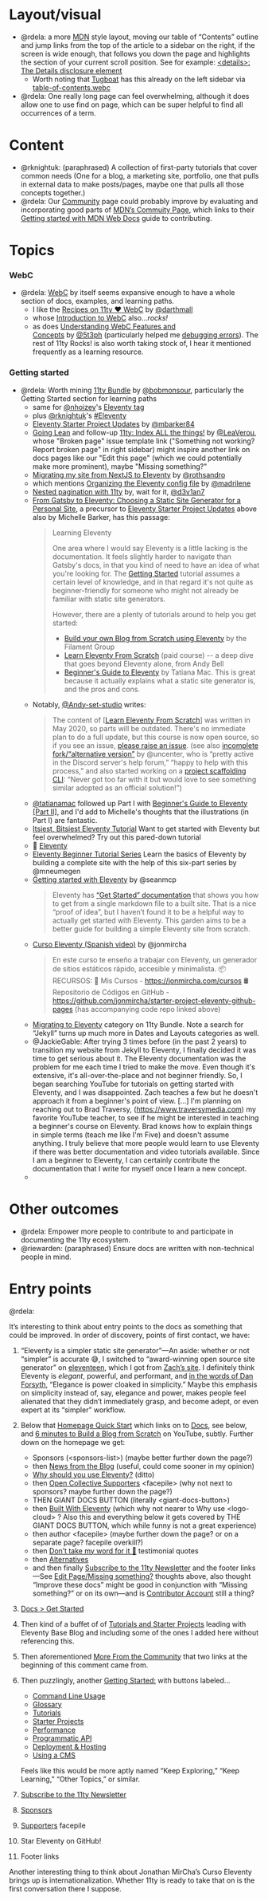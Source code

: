 # Layout/visual

- @rdela: a more [MDN](https://developer.mozilla.org/) style layout, moving our table of “Contents” outline and jump links from the top of the article to a sidebar on the right, if the screen is wide enough, that follows you down the page and highlights the section of your current scroll position. See for example: [&lt;details&gt;: The Details disclosure element](https://developer.mozilla.org/en-US/docs/Web/HTML/Element/details)
  - Worth noting that [Tugboat](https://tugboat.11ty.dev/) has this already on the left sidebar via [table-of-contents.webc](https://github.com/11ty/tugboat/blob/main/_components/table-of-contents.webc)
- @rdela: One really long page can feel overwhelming, although it does allow one to use find on page, which can be super helpful to find all occurrences of a term.

# Content

- @rknightuk: (paraphrased) A collection of first-party tutorials that cover common needs (One for a blog, a marketing site, portfolio, one that pulls in external data to make posts/pages, maybe one that pulls all those concepts together.)
- @rdela: Our [Community](https://www.11ty.dev/docs/community/) page could probably improve by evaluating and incorporating good parts of [MDN’s Commuity Page](https://developer.mozilla.org/en-US/community), which links to their [Getting started with MDN Web Docs](https://developer.mozilla.org/en-US/docs/MDN/Community/Contributing/Getting_started) guide to contributing.

# Topics

### WebC

- @rdela: [WebC](https://www.11ty.dev/docs/languages/webc/) by itself seems expansive enough to have a whole section of docs, examples, and learning paths.
  - I like the [Recipes on 11ty ♥ WebC](https://11tywebcfun.netlify.app/recipes/) by [@darthmall](https://github.com/darthmall)
  - whose [Introduction to WebC](https://11ty.rocks/posts/introduction-webc/) also...*rocks!*
  - as does [Understanding WebC Features and Concepts](https://11ty.rocks/posts/understanding-webc-features-and-concepts/) by [@5t3ph](https://github.com/5t3ph) (particularly helped me [debugging errors](https://github.com/rdela/eleventeen/pull/40#issuecomment-2243329000)). The rest of 11ty Rocks! is also worth taking stock of, I hear it mentioned frequently as a learning resource.

### Getting started

- @rdela: Worth mining [11ty Bundle](https://11tybundle.dev/categories/getting-started/) by [@bobmonsour](https://github.com/bobmonsour), particularly the Getting Started section for learning paths
  - same for [@nhoizey](https://github.com/nhoizey)'s [Eleventy tag](https://nicolas-hoizey.com/tags/eleventy/)
  - plus [@rknightuk](https://github.com/rknightuk)'s [#Eleventy](https://rknight.me/blog/tags/eleventy/)
  - [Eleventy Starter Project Updates](https://css-irl.info/eleventy-starter-projects-updates/) by [@mbarker84](https://github.com/mbarker84)
  - [Going Lean](https://lea.verou.me/blog/2023/going-lean/) and follow-up [11ty: Index ALL the things!](https://lea.verou.me/blog/2023/11ty-indices/) by [@LeaVerou](https://github.com/LeaVerou), whose "Broken page" issue template link ("Something not working? Report broken page" in right sidebar) might inspire another link on docs pages like our "Edit this page" (which we could potentially make more prominent), maybe "Missing something?"
  - [Migrating my site from NextJS to Eleventy](https://sandroroth.com/blog/migrationl-to-eleventy/) by [@rothsandro](https://github.com/rothsandro)
  - which mentions [Organizing the Eleventy config file](https://www.lenesaile.com/en/blog/organizing-the-eleventy-config-file/) by [@madrilene](https://github.com/madrilene)
  - [Nested pagination with 11ty](https://benwhite.com.au/blog/nested-pagination/) by, wait for it, [@d3v1an7](https://github.com/d3v1an7)
  - [From Gatsby to Eleventy: Choosing a Static Site Generator for a Personal Site](https://css-irl.info/from-gatsby-to-eleventy/), a precursor to [Eleventy Starter Project Updates](https://css-irl.info/eleventy-starter-projects-updates/) above also by Michelle Barker, has this passage:
    > Learning Eleventy
    >
    > One area where I would say Eleventy is a little lacking is the documentation. It feels slightly harder to navigate than Gatsby's docs, in that you kind of need to have an idea of what you're looking for. The [Getting Started](https://www.11ty.dev/docs/getting-started/) tutorial assumes a certain level of knowledge, and in that regard it's not quite as beginner-friendly for someone who might not already be familiar with static site generators.
    >
    > However, there are a plenty of tutorials around to help you get started:
    >
    > -   [Build your own Blog from Scratch using Eleventy](https://www.filamentgroup.com/lab/build-a-blog/) by the Filament Group
    > -   [Learn Eleventy From Scratch](https://piccalil.li/course/learn-eleventy-from-scratch/) (paid course) -- a deep dive that goes beyond Eleventy alone, from Andy Bell
    > -   [Beginner's Guide to Eleventy](https://tatianamac.com/posts/beginner-eleventy-tutorial-parti/) by Tatiana Mac. This is great because it actually explains what a static site generator is, and the pros and cons.
  - Notably, [@Andy-set-studio](https://github.com/Andy-set-studio) writes:
    > The content of \[[Learn Eleventy From Scratch](https://learneleventyfromscratch.com/)\] was written in May 2020, so parts will be outdated. There's no immediate plan to do a full update, but this course is now open source, so if you see an issue, [please raise an issue](https://github.com/Andy-set-studio/learneleventyfromscratch.com).
    (see also [incomplete](https://github.com/uncenter/learn-eleventy/issues/3) [fork/“alternative version”](https://learn-eleventy.pages.dev/) by @uncenter, who is “pretty active in the Discord server's help forum,” “happy to help with this process,” and also started working on a [project scaffolding CLI](https://github.com/11ty/create/issues/1): “Never got too far with it but would love to see something similar adopted as an official solution!”)
  - [@tatianamac](https://github.com/tatianamac) followed up Part I with [Beginner's Guide to Eleventy \[Part II\]](https://www.tatianamac.com/posts/beginner-eleventy-tutorial-partii/), and I'd add to Michelle's thoughts that the illustrations (in Part I) are fantastic.
  - [Itsiest, Bitsiest Eleventy Tutorial](https://sia.codes/posts/itsiest-bitsiest-eleventy-tutorial/)
    Want to get started with Eleventy but feel overwhelmed? Try out this pared-down tutorial
  - 🔖 [Eleventy](https://sia.codes/tags/Eleventy/)
  - [Eleventy Beginner Tutorial Series](https://cloudcannon.com/tutorials/eleventy-beginner-tutorial/) Learn the basics of Eleventy by building a complete site with the help of this six-part series by @mneumegen
  - [Getting started with Eleventy](https://www.seanmcp.com/gardens/getting-started-with-eleventy/) by @seanmcp
    > Eleventy has [“Get Started” documentation](https://www.11ty.dev/docs/) that shows you how to get from a single markdown file to a built site. That is a nice “proof of idea”, but I haven’t found it to be a helpful way to actually get started with Eleventy. This garden aims to be a better guide for building a simple Eleventy site from scratch.
  - [Curso Eleventy (Spanish video)](https://www.youtube.com/watch?v=yCF9l4_E5rI) by @jonmircha
    > En este curso te enseño a trabajar con Eleventy, un generador de sitios estáticos rápido, accesible y minimalista.
    > 📦 RECURSOS:
    > 🦊 Mis Cursos - https://jonmircha.com/cursos
    > 🛢️ Repositorio de Códigos en GitHub - https://github.com/jonmircha/starter-project-eleventy-github-pages
    (has accompanying code repo linked above)
  - [Migrating to Eleventy](https://11tybundle.dev/categories/migrating-to-eleventy/) category on 11ty Bundle. Note a search for “Jekyll” turns up much more in Dates and Layouts categories as well.
  - @JackieGable: After trying 3 times before (in the past 2 years) to transition my website from Jekyll to Eleventy, I finally decided it was time to get serious about it. The Eleventy documentation was the problem for me each time I tried to make the move. Even though it's extensive, it's all-over-the-place and not beginner friendly. So, I began searching YouTube for tutorials on getting started with Eleventy, and I was disappointed. Zach teaches a few but he doesn't approach it from a beginner's point of view. […]  I'm planning on reaching out to Brad Traversy, (https://www.traversymedia.com) my favorite YouTube teacher, to see if he might be interested in teaching a beginner's course on Eleventy. Brad knows how to explain things in simple terms (teach me like I'm Five) and doesn't assume anything.
    I truly believe that more people would learn to use Eleventy if there was better documentation and video tutorials available. Since I am a beginner to Eleventy, I can certainly contribute the documentation that I write for myself once I learn a new concept.
  - 

# Other outcomes

- @rdela: Empower more people to contribute to and participate in documenting the 11ty ecosystem.
- @riewarden: (paraphrased) Ensure docs are written with non-technical people in mind.

# Entry points

@rdela: 

It’s interesting to think about entry points to the docs as something that could be improved. In order of discovery, points of first contact, we have: 

1. “Eleventy is a simpler static site generator”—An aside: whether or not “simpler” is accurate 😅, I switched to “award-winning open source site generator” on [eleventeen](https://eleventeen.blog/about/), which I got from [Zach’s site](https://www.zachleat.com/). I definitely think Eleventy is *elegant*, powerful, and performant, and [in the words of Dan Forsyth](https://rdela.tumblr.com/post/13699704519), “Elegance is power cloaked in simplicity.” Maybe this emphasis on simplicity instead of, say, elegance and power, makes people feel alienated that they didn’t immediately grasp, and become adept, or even expert at its “simpler” workflow.

2. Below that [Homepage Quick Start](https://www.11ty.dev/#quick-start) which links on to [Docs](https://www.11ty.dev/docs/), see below, and [6 minutes to Build a Blog from Scratch](https://www.youtube.com/watch?v=kzf9A9tkkl4) on YouTube, subtly. Further down on the homepage we get: 
   - Sponsors (&lt;sponsors-list&gt;) (maybe better further down the page?)
   - then [News from the Blog](https://www.11ty.dev/#news-from-the-blog) (useful, could come sooner in my opinion)
   - [Why should you use Eleventy?](https://www.11ty.dev/#why-should-you-use-eleventy) (ditto)
   - then [Open Collective Supporters](https://www.11ty.dev/#open-collective-supporters) &lt;facepile&gt; (why not next to sponsors? maybe further down the page?)
   - THEN GIANT DOCS BUTTON (literally &lt;giant-docs-button&gt;)
   - then [Built With Eleventy](https://www.11ty.dev/#built-with-eleventy) (which why not nearer to Why use &lt;logo-cloud&gt; ? Also this and everything below it gets covered by THE GIANT DOCS BUTTON, which while funny is not a great experience)
   - then author &lt;facepile&gt; (maybe further down the page? or on a separate page? facepile overkill?)
   - then [Don’t take my word for it 🌈](https://www.11ty.dev/#dont-take-my-word-for-it-%F0%9F%8C%88-rainbow) testimonial quotes
   - then [Alternatives](https://www.11ty.dev/#alternatives)
   - and then finally [Subscribe to the 11ty Newsletter](https://www.11ty.dev/#subscribe-to-the-11ty-newsletter) and the footer links—See [Edit Page/Missing something?](https://github.com/11ty/eleventy/issues/3388#issuecomment-2256675366) thoughts above, also thought “Improve these docs” might be good in conjunction with “Missing something?” or on its own—and is [Contributor Account](https://www.11ty.dev/docs/account/) still a thing?

3. [Docs > Get Started](https://www.11ty.dev/docs/#get-started)

4. Then kind of a buffet of of [Tutorials and Starter Projects](https://www.11ty.dev/docs/#tutorials-and-starter-projects) leading with Eleventy Base Blog and including some of the ones I added here without referencing this.

5. Then aforementioned [More From the Community](https://www.11ty.dev/docs/#more-from-the-community) that two links at the beginning of this comment came from.

6. Then puzzlingly, another [Getting Started:](https://www.11ty.dev/docs/#getting-started) with buttons labeled…

   - [Command Line Usage](https://www.11ty.dev/docs/usage/)
   - [Glossary](https://www.11ty.dev/docs/glossary/)
   - [Tutorials](https://www.11ty.dev/docs/tutorials/)
   - [Starter Projects](https://www.11ty.dev/docs/starter/)
   - [Performance](https://www.11ty.dev/docs/performance/)
   - [Programmatic API](https://www.11ty.dev/docs/programmatic/)
   - [Deployment & Hosting](https://www.11ty.dev/docs/deployment/)
   - [Using a CMS](https://www.11ty.dev/docs/cms/)

   Feels like this would be more aptly named “Keep Exploring,” “Keep Learning,” “Other Topics,” or similar.

7. [Subscribe to the 11ty Newsletter](https://www.11ty.dev/docs/#subscribe-to-the-11ty-newsletter)

8. [Sponsors](https://www.11ty.dev/docs/#gold-sponsors)

9. [Supporters](https://www.11ty.dev/docs/#supporters) facepile

10. Star Eleventy on GitHub!

11. Footer links

Another interesting thing to think about Jonathan MirCha’s Curso Eleventy brings up is internationalization. Whether 11ty is ready to take that on is the first conversation there I suppose.